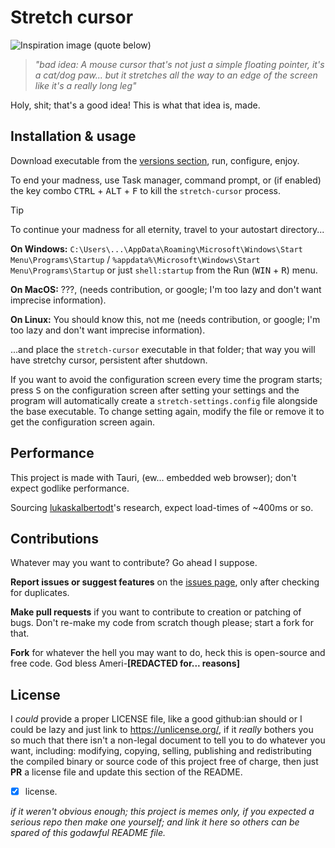 # Stretch cursor

![Inspiration image (quote below)](https://cdn.discordapp.com/attachments/775405278048288818/1222299890822942740/20240326_224315.jpg?ex=6615b67b&is=6603417b&hm=761e173c2ce23fae4714e0cae039a2da2633370e1c349e53b7cabb19510af469&)

> _"bad idea: A mouse cursor that's not just a simple floating pointer, it's a cat/dog paw... but it stretches all the way to an edge of the screen like it's a really long leg"_

Holy, shit; that's a good idea! This is what that idea is, made.

## Installation & usage

Download executable from the [versions section](notavailable), run, configure, enjoy.

To end your madness, use Task manager, command prompt, or (if enabled) the key combo <kbd>CTRL</kbd> + <kbd>ALT</kbd> + <kbd>F</kbd> to kill the `stretch-cursor` process.

> [!TIP]
> To continue your madness for all eternity, travel to your autostart  directory...
>
> **On Windows:** `C:\Users\...\AppData\Roaming\Microsoft\Windows\Start Menu\Programs\Startup` / `%appdata%\Microsoft\Windows\Start Menu\Programs\Startup` or just `shell:startup` from the Run (<kbd>WIN</kbd> + <kbd>R</kbd>) menu.
>
> **On MacOS:** ???, (needs contribution, or google; I'm too lazy and don't want imprecise information).
>
> **On Linux:** You should know this, not me (needs contribution, or google; I'm too lazy and don't want imprecise information).
>
> ...and place the `stretch-cursor` executable in that folder; that way you will have stretchy cursor, persistent after shutdown.

If you want to avoid the configuration screen every time the program starts; press <kbd>S</kbd> on the configuration screen after setting your settings and the program will automatically create a `stretch-settings.config` file alongside the base executable. To change setting again, modify the file or remove it to get the configuration screen again.

## Performance

This project is made with Tauri, (ew... embedded web browser); don't expect godlike performance.

Sourcing [lukaskalbertodt](http://lukaskalbertodt.github.io/2023/02/03/tauri-iced-egui-performance-comparison.html)'s research, expect load-times of ~400ms or so.

## Contributions

Whatever may you want to contribute? Go ahead I suppose.

**Report issues or suggest features** on the [issues page](notavailable), only after checking for duplicates.

**Make pull requests** if you want to contribute to creation or patching of bugs. Don't re-make my code from scratch though please; start a fork for that.

**Fork** for whatever the hell you may want to do, heck this is open-source and free code. God bless Ameri-**[REDACTED for... reasons]**

## License

I _could_ provide a proper LICENSE file, like a good github:ian should or I could be lazy and just link to <https://unlicense.org/>, if it _really_ bothers you so much that there isn't a non-legal document to tell you to do whatever you want, including: modifying, copying, selling, publishing and redistributing the compiled binary or source code of this project free of charge, then just **PR** a license file and update this section of the README.

- [x] license.

_if it weren't obvious enough; this project is memes only, if you expected a serious repo then make one yourself; and link it here so others can be spared of this godawful README file._
